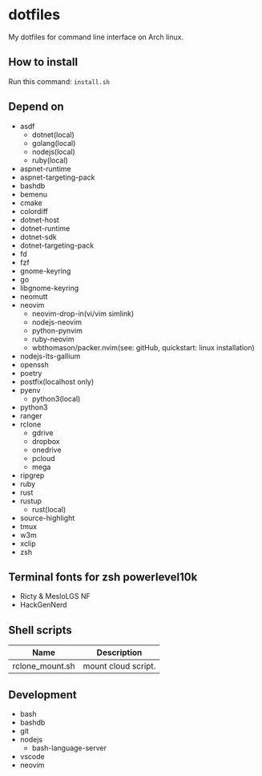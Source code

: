 # dotfiles

My dotfiles for command line interface on Arch linux.

## How to install

Run this command: `install.sh`

## Depend on

- asdf
  - dotnet(local)
  - golang(local)
  - nodejs(local)
  - ruby(local)
- aspnet-runtime
- aspnet-targeting-pack
- bashdb
- bemenu
- cmake
- colordiff
- dotnet-host
- dotnet-runtime
- dotnet-sdk
- dotnet-targeting-pack
- fd
- fzf
- gnome-keyring
- go
- libgnome-keyring
- neomutt
- neovim
  - neovim-drop-in(vi/vim simlink)
  - nodejs-neovim
  - python-pynvim
  - ruby-neovim
  - wbthomason/packer.nvim(see: gitHub, quickstart: linux installation)
- nodejs-lts-gallium
- openssh
- poetry
- postfix(localhost only)
- pyenv
  - python3(local)
- python3
- ranger
- rclone
  - gdrive
  - dropbox
  - onedrive
  - pcloud
  - mega
- ripgrep
- ruby
- rust
- rustup
  - rust(local)
- source-highlight
- tmux
- w3m
- xclip
- zsh

## Terminal fonts for zsh powerlevel10k

- Ricty & MesloLGS NF
- HackGenNerd

## Shell scripts

| Name            | Description         |
| --------------- | ------------------- |
| rclone_mount.sh | mount cloud script. |

## Development

- bash
- bashdb
- git
- nodejs
  - bash-language-server
- vscode
- neovim

